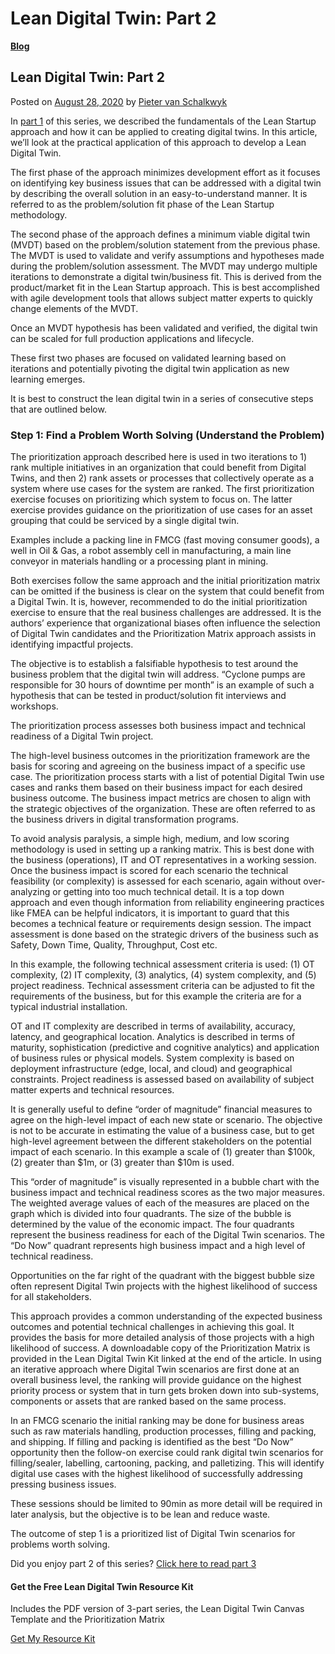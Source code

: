 # Lean Digital Twin: Part 2

[**Blog**](https://xmpro.com/category/blog/)

## Lean Digital Twin: Part 2

Posted on [August 28, 2020](https://xmpro.com/lean-digital-twin-part-2/) by [Pieter van Schalkwyk](https://xmpro.com/author/pietervs/)

In [part 1](https://xmpro.com/lean-digital-twin-part-1/) of this series, we described the fundamentals of the Lean Startup approach and how it can be applied to creating digital twins. In this article, we’ll look at the practical application of this approach to develop a Lean Digital Twin.

The first phase of the approach minimizes development effort as it focuses on identifying key business issues that can be addressed with a digital twin by describing the overall solution in an easy-to-understand manner. It is referred to as the problem/solution fit phase of the Lean Startup methodology.

The second phase of the approach defines a minimum viable digital twin (MVDT) based on the problem/solution statement from the previous phase. The MVDT is used to validate and verify assumptions and hypotheses made during the problem/solution assessment. The MVDT may undergo multiple iterations to demonstrate a digital twin/business fit. This is derived from the product/market fit in the Lean Startup approach. This is best accomplished with agile development tools that allows subject matter experts to quickly change elements of the MVDT.

Once an MVDT hypothesis has been validated and verified, the digital twin can be scaled for full production applications and lifecycle.

These first two phases are focused on validated learning based on iterations and potentially pivoting the digital twin application as new learning emerges.

It is best to construct the lean digital twin in a series of consecutive steps that are outlined below.

### Step 1: Find a Problem Worth Solving (Understand the Problem)

The prioritization approach described here is used in two iterations to 1) rank multiple initiatives in an organization that could benefit from Digital Twins, and then 2) rank assets or processes that collectively operate as a system where use cases for the system are ranked. The first prioritization exercise focuses on prioritizing which system to focus on. The latter exercise provides guidance on the prioritization of use cases for an asset grouping that could be serviced by a single digital twin.

Examples include a packing line in FMCG (fast moving consumer goods), a well in Oil & Gas, a robot assembly cell in manufacturing, a main line conveyor in materials handling or a processing plant in mining.

Both exercises follow the same approach and the initial prioritization matrix can be omitted if the business is clear on the system that could benefit from a Digital Twin. It is, however, recommended to do the initial prioritization exercise to ensure that the real business challenges are addressed. It is the authors’ experience that organizational biases often influence the selection of Digital Twin candidates and the Prioritization Matrix approach assists in identifying impactful projects.

The objective is to establish a falsifiable hypothesis to test around the business problem that the digital twin will address. “Cyclone pumps are responsible for 30 hours of downtime per month” is an example of such a hypothesis that can be tested in product/solution fit interviews and workshops.

The prioritization process assesses both business impact and technical readiness of a Digital Twin project.

The high-level business outcomes in the prioritization framework are the basis for scoring and agreeing on the business impact of a specific use case. The prioritization process starts with a list of potential Digital Twin use cases and ranks them based on their business impact for each desired business outcome. The business impact metrics are chosen to align with the strategic objectives of the organization. These are often referred to as the business drivers in digital transformation programs.

To avoid analysis paralysis, a simple high, medium, and low scoring methodology is used in setting up a ranking matrix. This is best done with the business (operations), IT and OT representatives in a working session. Once the business impact is scored for each scenario the technical feasibility (or complexity) is assessed for each scenario, again without over-analyzing or getting into too much technical detail. It is a top down approach and even though information from reliability engineering practices like FMEA can be helpful indicators, it is important to guard that this becomes a technical feature or requirements design session. The impact assessment is done based on the strategic drivers of the business such as Safety, Down Time, Quality, Throughput, Cost etc.

In this example, the following technical assessment criteria is used: (1) OT complexity, (2) IT complexity, (3) analytics, (4) system complexity, and (5) project readiness. Technical assessment criteria can be adjusted to fit the requirements of the business, but for this example the criteria are for a typical industrial installation.

OT and IT complexity are described in terms of availability, accuracy, latency, and geographical location. Analytics is described in terms of maturity, sophistication (predictive and cognitive analytics) and application of business rules or physical models. System complexity is based on deployment infrastructure (edge, local, and cloud) and geographical constraints. Project readiness is assessed based on availability of subject matter experts and technical resources.

It is generally useful to define “order of magnitude” financial measures to agree on the high-level impact of each new state or scenario. The objective is not to be accurate in estimating the value of a business case, but to get high-level agreement between the different stakeholders on the potential impact of each scenario. In this example a scale of (1) greater than $100k, (2) greater than $1m, or (3) greater than $10m is used.

This “order of magnitude” is visually represented in a bubble chart with the business impact and technical readiness scores as the two major measures. The weighted average values of each of the measures are placed on the graph which is divided into four quadrants. The size of the bubble is determined by the value of the economic impact. The four quadrants represent the business readiness for each of the Digital Twin scenarios. The “Do Now” quadrant represents high business impact and a high level of technical readiness.

Opportunities on the far right of the quadrant with the biggest bubble size often represent Digital Twin projects with the highest likelihood of success for all stakeholders.

This approach provides a common understanding of the expected business outcomes and potential technical challenges in achieving this goal. It provides the basis for more detailed analysis of those projects with a high likelihood of success. A downloadable copy of the Prioritization Matrix is provided in the Lean Digital Twin Kit linked at the end of the article. In using an iterative approach where Digital Twin scenarios are first done at an overall business level, the ranking will provide guidance on the highest priority process or system that in turn gets broken down into sub-systems, components or assets that are ranked based on the same process.

In an FMCG scenario the initial ranking may be done for business areas such as raw materials handling, production processes, filling and packing, and shipping. If filling and packing is identified as the best “Do Now” opportunity then the follow-on exercise could rank digital twin scenarios for filling/sealer, labelling, cartooning, packing, and palletizing. This will identify digital use cases with the highest likelihood of successfully addressing pressing business issues.

These sessions should be limited to 90min as more detail will be required in later analysis, but the objective is to be lean and reduce waste.

The outcome of step 1 is a prioritized list of Digital Twin scenarios for problems worth solving.

Did you enjoy part 2 of this series? [Click here to read part 3](https://xmpro.com/lean-digital-twin-part-3/)

#### Get the Free Lean Digital Twin Resource Kit

Includes the PDF version of 3-part series, the Lean Digital Twin Canvas Template and the Prioritization Matrix

[Get My Resource Kit](https://app.monstercampaigns.com/c/teupvq0o9s8kmgxecumj/)

&#x20;


